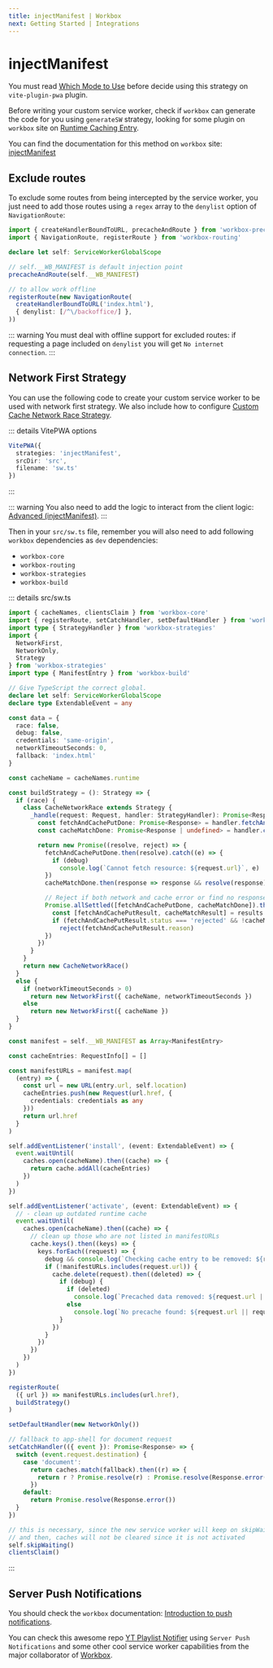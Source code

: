 ```yaml
---
title: injectManifest | Workbox
next: Getting Started | Integrations
---
```


# injectManifest

You must read [Which Mode to Use](https://developer.chrome.com/docs/workbox/modules/workbox-build/#which-mode-to-use) before decide using this strategy on `vite-plugin-pwa` plugin.

Before writing your custom service worker, check if `workbox` can generate the code for you using `generateSW` strategy, looking for some plugin on `workbox` site on [Runtime Caching Entry](https://developer.chrome.com/docs/workbox/reference/workbox-build/#type-RuntimeCaching).

You can find the documentation for this method on `workbox` site: [injectManifest](https://developer.chrome.com/docs/workbox/reference/workbox-build/#method-injectManifest)


## Exclude routes

To exclude some routes from being intercepted by the service worker, you just need to add those routes using a `regex` array to the `denylist` option of `NavigationRoute`:

```ts
import { createHandlerBoundToURL, precacheAndRoute } from 'workbox-precaching'
import { NavigationRoute, registerRoute } from 'workbox-routing'

declare let self: ServiceWorkerGlobalScope

// self.__WB_MANIFEST is default injection point
precacheAndRoute(self.__WB_MANIFEST)

// to allow work offline
registerRoute(new NavigationRoute(
  createHandlerBoundToURL('index.html'),
  { denylist: [/^\/backoffice/] },
))
```

::: warning
You must deal with offline support for excluded routes: if requesting a page included on `denylist` you will get `No internet connection`.
:::

## Network First Strategy

You can use the following code to create your custom service worker to be used with network first strategy. We also include how to configure [Custom Cache Network Race Strategy](https://jakearchibald.com/2014/offline-cookbook/#cache--network-race).

::: details VitePWA options
```ts
VitePWA({
  strategies: 'injectManifest',
  srcDir: 'src',
  filename: 'sw.ts'
})
```
:::

::: warning
You also need to add the logic to interact from the client logic: [Advanced (injectManifest)](/guide/inject-manifest).
:::

Then in your `src/sw.ts` file, remember you will also need to add following `workbox` dependencies as `dev` dependencies:
- `workbox-core`
- `workbox-routing`
- `workbox-strategies`
- `workbox-build`

::: details src/sw.ts
```ts
import { cacheNames, clientsClaim } from 'workbox-core'
import { registerRoute, setCatchHandler, setDefaultHandler } from 'workbox-routing'
import type { StrategyHandler } from 'workbox-strategies'
import {
  NetworkFirst,
  NetworkOnly,
  Strategy
} from 'workbox-strategies'
import type { ManifestEntry } from 'workbox-build'

// Give TypeScript the correct global.
declare let self: ServiceWorkerGlobalScope
declare type ExtendableEvent = any

const data = {
  race: false,
  debug: false,
  credentials: 'same-origin',
  networkTimeoutSeconds: 0,
  fallback: 'index.html'
}

const cacheName = cacheNames.runtime

const buildStrategy = (): Strategy => {
  if (race) {
    class CacheNetworkRace extends Strategy {
      _handle(request: Request, handler: StrategyHandler): Promise<Response | undefined> {
        const fetchAndCachePutDone: Promise<Response> = handler.fetchAndCachePut(request)
        const cacheMatchDone: Promise<Response | undefined> = handler.cacheMatch(request)

        return new Promise((resolve, reject) => {
          fetchAndCachePutDone.then(resolve).catch((e) => {
            if (debug)
              console.log(`Cannot fetch resource: ${request.url}`, e)
          })
          cacheMatchDone.then(response => response && resolve(response))

          // Reject if both network and cache error or find no response.
          Promise.allSettled([fetchAndCachePutDone, cacheMatchDone]).then((results) => {
            const [fetchAndCachePutResult, cacheMatchResult] = results
            if (fetchAndCachePutResult.status === 'rejected' && !cacheMatchResult.value)
              reject(fetchAndCachePutResult.reason)
          })
        })
      }
    }
    return new CacheNetworkRace()
  }
  else {
    if (networkTimeoutSeconds > 0)
      return new NetworkFirst({ cacheName, networkTimeoutSeconds })
    else
      return new NetworkFirst({ cacheName })
  }
}

const manifest = self.__WB_MANIFEST as Array<ManifestEntry>

const cacheEntries: RequestInfo[] = []

const manifestURLs = manifest.map(
  (entry) => {
    const url = new URL(entry.url, self.location)
    cacheEntries.push(new Request(url.href, {
      credentials: credentials as any
    }))
    return url.href
  }
)

self.addEventListener('install', (event: ExtendableEvent) => {
  event.waitUntil(
    caches.open(cacheName).then((cache) => {
      return cache.addAll(cacheEntries)
    })
  )
})

self.addEventListener('activate', (event: ExtendableEvent) => {
  // - clean up outdated runtime cache
  event.waitUntil(
    caches.open(cacheName).then((cache) => {
      // clean up those who are not listed in manifestURLs
      cache.keys().then((keys) => {
        keys.forEach((request) => {
          debug && console.log(`Checking cache entry to be removed: ${request.url}`)
          if (!manifestURLs.includes(request.url)) {
            cache.delete(request).then((deleted) => {
              if (debug) {
                if (deleted)
                  console.log(`Precached data removed: ${request.url || request}`)
                else
                  console.log(`No precache found: ${request.url || request}`)
              }
            })
          }
        })
      })
    })
  )
})

registerRoute(
  ({ url }) => manifestURLs.includes(url.href),
  buildStrategy()
)

setDefaultHandler(new NetworkOnly())

// fallback to app-shell for document request
setCatchHandler(({ event }): Promise<Response> => {
  switch (event.request.destination) {
    case 'document':
      return caches.match(fallback).then((r) => {
        return r ? Promise.resolve(r) : Promise.resolve(Response.error())
      })
    default:
      return Promise.resolve(Response.error())
  }
})

// this is necessary, since the new service worker will keep on skipWaiting state
// and then, caches will not be cleared since it is not activated
self.skipWaiting()
clientsClaim()
```
:::

## Server Push Notifications

You should check the `workbox` documentation: [Introduction to push notifications](https://developers.google.com/web/ilt/pwa/introduction-to-push-notifications). 

You can check this awesome repo [YT Playlist Notifier](https://github.com/jeffposnick/yt-playlist-notifier) using `Server Push Notifications` and some other cool service worker capabilities from the major collaborator of [Workbox](https://developers.google.com/web/tools/workbox).
